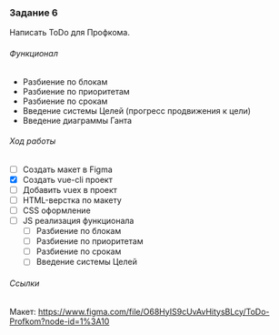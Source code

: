 ### Задание 6
Написать ToDo для Профкома. 

###### Функционал
- Разбиение по блокам
- Разбиение по приоритетам
- Разбиение по срокам
- Введение системы Целей (прогресс продвижения к цели)
- Введение диаграммы Ганта

###### Ход работы
- [ ] Создать макет в Figma
- [x] Создать vue-cli проект
- [ ] Добавить vuex в проект
- [ ] HTML-верстка по макету
- [ ] СSS оформление
- [ ] JS реализация функционала
	- [ ] Разбиение по блокам
	- [ ] Разбиение по приоритетам
	- [ ] Разбиение по срокам
	- [ ] Введение системы Целей

###### Ссылки
Макет: https://www.figma.com/file/O68HyIS9cUvAvHitysBLcy/ToDo-Profkom?node-id=1%3A10

